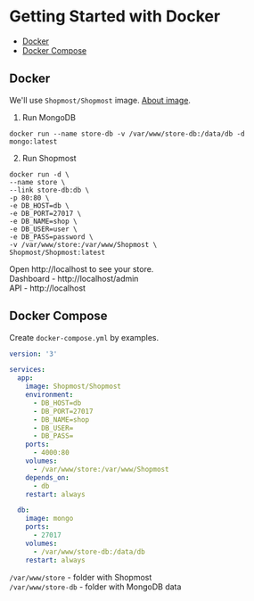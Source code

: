 # Getting Started with Docker

* [Docker](#docker)
* [Docker Compose](#docker-compose)

## Docker

We'll use `Shopmost/Shopmost` image. [About image](https://github.com/kkumarcodes/docker-Shopmost).

1. Run MongoDB
```shell
docker run --name store-db -v /var/www/store-db:/data/db -d mongo:latest
```

2. Run Shopmost
```shell
docker run -d \
--name store \
--link store-db:db \
-p 80:80 \
-e DB_HOST=db \
-e DB_PORT=27017 \
-e DB_NAME=shop \
-e DB_USER=user \
-e DB_PASS=password \
-v /var/www/store:/var/www/Shopmost \
Shopmost/Shopmost:latest
```

Open http://localhost to see your store.  
Dashboard - http://localhost/admin  
API - http://localhost

## Docker Compose

Create `docker-compose.yml` by examples.

```yml
version: '3'

services:
  app:
    image: Shopmost/Shopmost
    environment:
      - DB_HOST=db
      - DB_PORT=27017
      - DB_NAME=shop
      - DB_USER=
      - DB_PASS=
    ports:
      - 4000:80
    volumes:
      - /var/www/store:/var/www/Shopmost
    depends_on:
      - db
    restart: always

  db:
    image: mongo
    ports:
      - 27017
    volumes:
      - /var/www/store-db:/data/db
    restart: always
```

`/var/www/store` - folder with Shopmost  
`/var/www/store-db` - folder with MongoDB data
